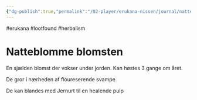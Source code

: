 ```yaml
---
{"dg-publish":true,"permalink":"/02-player/erukana-nissen/journal/natteblommer/"}
---
```


#erukana #lootfound #herbalism 

# Natteblomme blomsten 

En sjælden blomst der vokser under jorden. 
Kan høstes 3 gange om året.

De gror i nærheden af floureserende svampe.

De kan blandes med Jernurt til en healende pulp 